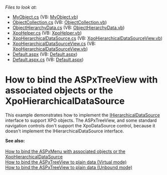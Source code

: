 <!-- default file list -->
*Files to look at*:

* [MyObject.cs](./CS/WebSite/App_Code/MyObject.cs) (VB: [MyObject.vb](./VB/WebSite/App_Code/MyObject.vb))
* [ObjectCollection.cs](./CS/WebSite/App_Code/ObjectCollection.cs) (VB: [ObjectCollection.vb](./VB/WebSite/App_Code/ObjectCollection.vb))
* [ObjectHierarchyData.cs](./CS/WebSite/App_Code/ObjectHierarchyData.cs) (VB: [ObjectHierarchyData.vb](./VB/WebSite/App_Code/ObjectHierarchyData.vb))
* [XpoHelper.cs](./CS/WebSite/App_Code/XpoHelper.cs) (VB: [XpoHelper.vb](./VB/WebSite/App_Code/XpoHelper.vb))
* [XpoHierarchicalDataSource.cs](./CS/WebSite/App_Code/XpoHierarchicalDataSource.cs) (VB: [XpoHierarchicalDataSourceView.vb](./VB/WebSite/App_Code/XpoHierarchicalDataSourceView.vb))
* [XpoHierarchicalDataSourceView.cs](./CS/WebSite/App_Code/XpoHierarchicalDataSourceView.cs) (VB: [XpoHierarchicalDataSourceView.vb](./VB/WebSite/App_Code/XpoHierarchicalDataSourceView.vb))
* [Default.aspx](./CS/WebSite/Default.aspx) (VB: [Default.aspx](./VB/WebSite/Default.aspx))
* [Default.aspx.cs](./CS/WebSite/Default.aspx.cs) (VB: [Default.aspx](./VB/WebSite/Default.aspx))
<!-- default file list end -->
# How to bind the ASPxTreeView with associated objects or the XpoHierarchicalDataSource 


<p>This example demonstrates how to implement the <a href="http://msdn.microsoft.com/en-us/library/system.web.ui.ihierarchicaldatasource.aspx"><u>IHierarchicalDataSource</u></a> interface to support XPO objects. The ASPxTreeView,  and some standard navigation controls don't support the XpoDataSource control, because it doesn't implement the IHierarchicalDataSource interface.</p><p><strong>See also:<br />
</strong><strong><br />
</strong><a href="https://www.devexpress.com/Support/Center/p/E2244">How to bind the ASPxMenu with associated objects or the XpoHierarchicalDataSource</a><br />
<a href="https://www.devexpress.com/Support/Center/p/E2872">How to bind the ASPxTreeView to plain data (Virtual mode)</a><br />
<a href="https://www.devexpress.com/Support/Center/p/E2873">How to bind the ASPxTreeView to plain data (Unbound mode)</a></p>

<br/>


